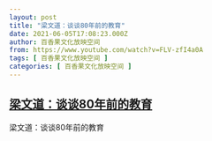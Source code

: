 ```yaml
---
layout: post
title: "梁文道：谈谈80年前的教育"
date: 2021-06-05T17:08:23.000Z
author: 百香果文化放映空间
from: https://www.youtube.com/watch?v=FLV-zfI4a0A
tags: [ 百香果文化放映空间 ]
categories: [ 百香果文化放映空间 ]
---
```

<!--1622912903000-->
[梁文道：谈谈80年前的教育](https://www.youtube.com/watch?v=FLV-zfI4a0A)
------

<div>
梁文道：谈谈80年前的教育
</div>

